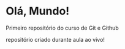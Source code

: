 # Olá, Mundo!
 Primeiro repositório do curso de Git e Github

repositório criado durante aula ao vivo!